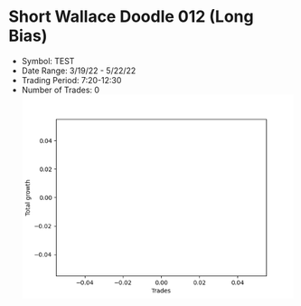 # Short Wallace Doodle 012 (Long Bias)
- Symbol: TEST
- Date Range: 3/19/22 - 5/22/22
- Trading Period: 7:20-12:30
- Number of Trades: 0
![Plot](ShortWallaceDoodle012TEST(LongBias).png)



































